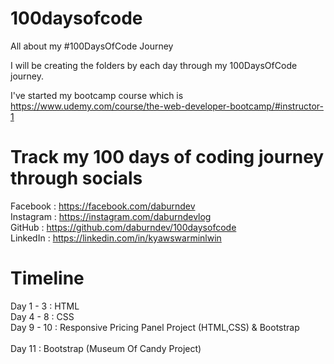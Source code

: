# 100daysofcode
All about my #100DaysOfCode Journey

I will be creating the folders by each day through my 100DaysOfCode journey.

I've started my bootcamp course which is 
https://www.udemy.com/course/the-web-developer-bootcamp/#instructor-1


# Track my 100 days of coding journey through socials

Facebook : https://facebook.com/daburndev
<br>
Instagram : https://instagram.com/daburndevlog
<br>
GitHub : https://github.com/daburndev/100daysofcode
<br>
LinkedIn : https://linkedin.com/in/kyawswarminlwin

# Timeline

Day 1 - 3   : HTML <br>
Day 4 - 8   : CSS <br>
Day 9 - 10     : Responsive Pricing Panel Project (HTML,CSS) & Bootstrap <br>     
Day 11         : Bootstrap (Museum Of Candy Project) <br>
